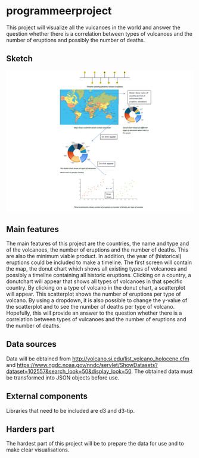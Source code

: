 # programmeerproject
This project will visualize all the vulcanoes in the world and answer the question whether there is a correlation between types of  vulcanoes and the number of eruptions and possibly the number of deaths. 

## Sketch

![](doc/sketch.png)

## Main features
The main features of this project are the countries, the name and type and of the volcanoes, the number of eruptions and the number of deaths. This are also the minimum viable product. In addition, the year of (historical) eruptions could be included to make a timeline.
The first screen will contain the map, the donut chart which shows all existing types of volcanoes and possibly a timeline containing all historic eruptions. Clicking on a country, a donutchart will appear that shows all types of volcanoes in that specific country. By clicking on a type of volcano in the donut chart, a scatterplot will appear. This scatterplot shows the number of eruptions per type of volcano. By using a dropdown, it is also possible to change the y-value of the scatterplot and to see the number of deaths per type of volcano. Hopefully, this will provide an answer to the question whether there is a correlation between types of vulcanoes and the number of eruptions and the number of deaths.

## Data sources
Data will be obtained from http://volcano.si.edu/list_volcano_holocene.cfm and https://www.ngdc.noaa.gov/nndc/servlet/ShowDatasets?dataset=102557&search_look=50&display_look=50. The obtained data must be transformed into JSON objects before use.

## External components
Libraries that need to be included are d3 and d3-tip. 

## Harders part
The hardest part of this project will be to prepare the data for use and to make clear visualisations.
